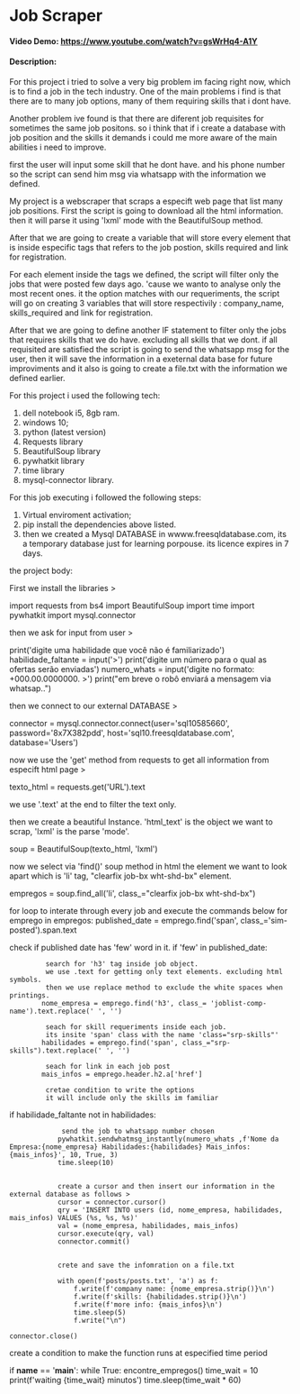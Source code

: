 # Job Scraper
#### Video Demo: https://www.youtube.com/watch?v=gsWrHq4-A1Y
#### Description:

For this project i tried to solve a very big problem im facing right now, which is to find a job in the tech industry. One of the main problems i find is that there are to many job options, many of them requiring skills that i dont have. 

Another problem ive found is that there are diferent job requisites for sometimes the same job positons. so i think that if i create a database with job position and the skills it demands i could me more aware of the main abilities i need to improve.

first the user will input some skill that he dont have. and his phone number so the script can send him msg via whatsapp with the information we defined.

My project is a webscraper that scraps a especift web page that list many job positions. First the script is going to download all the html information. then it will parse it using 'lxml' mode with the BeautifulSoup method.

After that we are going to create a variable that will store every element that is inside especific tags that refers to the job postion, skills required and link for registration.

For each element inside the tags we defined, the script will filter only the jobs that were posted few days ago. 'cause we wanto to analyse only the most recent ones.
it the option matches with our requeriments, the script will go on creating 3 variables that will store respectivily : company_name, skills_required and link for registration.

After that we are going to define another IF statement to filter only the jobs that requires skills that we do have. excluding all skills that we dont. if all requisited are satisfied the script is going to send the whatsapp msg for the user, then it will save the information in a exeternal data base for future improviments and it also is going to create a file.txt with the information we defined earlier.


For this project i used the following tech:
1. dell notebook i5, 8gb ram.
2. windows 10;
3. python (latest version)
4. Requests library
5. BeautifulSoup library
6. pywhatkit library
7. time library
8. mysql-connector library.

For this job executing i followed the following steps:

1. Virtual enviroment activation;
2. pip install the dependencies above listed.
3. then we created a Mysql DATABASE in wwww.freesqldatabase.com, its a temporary database just for learning porpouse. its licence expires in 7 days.


the project body:

First we install the libraries >

import requests
from bs4 import BeautifulSoup
import time
import pywhatkit
import mysql.connector

then we ask for input from user > 

print('digite uma habilidade que você não é familiarizado')
habilidade_faltante = input('>')
print('digite um número para o qual as ofertas serão enviadas')
numero_whats = input('digite no formato: +000.00.0000000. >')
print("em breve o robô enviará a mensagem via whatsap..")

then we connect to our external DATABASE > 

connector = mysql.connector.connect(user='sql10585660',
                                    password='8x7X382pdd',
                                    host='sql10.freesqldatabase.com',
                                    database='Users')
                                    

now we use the 'get' method from requests to get all information from especift html page >

texto_html = requests.get('URL').text

we use '.text' at the end to filter the text only.

then we create a beautiful Instance. 'html_text' is the object we want to scrap, 'lxml' is the parse 'mode'.

soup = BeautifulSoup(texto_html, 'lxml')

now we select via 'find()' soup method in html the element we want to look apart which is 'li' tag, "clearfix job-bx wht-shd-bx" element.

empregos = soup.find_all('li', class_="clearfix job-bx wht-shd-bx")

for loop to interate through every job and execute the commands below
for emprego in empregos:
        published_date = emprego.find('span', class_='sim-posted').span.text

check if published date has 'few' word in it.
        if 'few' in published_date:
        
             search for 'h3' tag inside job object. 
             we use .text for getting only text elements. excluding html symbols.
             then we use replace method to exclude the white spaces when printings.
            nome_empresa = emprego.find('h3', class_= 'joblist-comp-name').text.replace(' ', '')

             seach for skill requeriments inside each job.
             its insite 'span' class with the name 'class="srp-skills"'
            habilidades = emprego.find('span', class_="srp-skills").text.replace(' ', '')

             seach for link in each job post
            mais_infos = emprego.header.h2.a['href']

             cretae condition to write the options
             it will include only the skills im familiar 
 
 
 if habilidade_faltante not in habilidades:

                 send the job to whatsapp number chosen
                pywhatkit.sendwhatmsg_instantly(numero_whats ,f'Nome da Empresa:{nome_empresa} Habilidades:{habilidades} Mais_infos:{mais_infos}', 10, True, 3)
                time.sleep(10)


                create a cursor and then insert our information in the external database as follows >
                cursor = connector.cursor()
                qry = 'INSERT INTO users (id, nome_empresa, habilidades, mais_infos) VALUES (%s, %s, %s)'
                val = (nome_empresa, habilidades, mais_infos)
                cursor.execute(qry, val)
                connector.commit()

            
                crete and save the infomration on a file.txt
              
                with open(f'posts/posts.txt', 'a') as f:
                    f.write(f'company name: {nome_empresa.strip()}\n')
                    f.write(f'skills: {habilidades.strip()}\n')
                    f.write(f'more info: {mais_infos}\n')
                    time.sleep(5)
                    f.write("\n")
            
    connector.close()


create a condition to make the function runs at especified time period

if __name__ == '__main__':
    while True:
        encontre_empregos()
        time_wait = 10
        print(f'waiting {time_wait} minutos')
        time.sleep(time_wait * 60)
 




